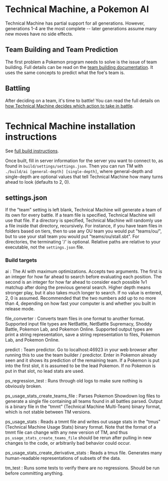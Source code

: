 # Technical Machine, a Pokemon AI

Technical Machine has partial support for all generations. However, generations 1-4 are the most complete -- later generations assume many new moves have no side effects.

## Team Building and Team Prediction

The first problem a Pokemon program needs to solve is the issue of team building. Full details can be read on the [team building documentation](documentation/team_building.md). It uses the same concepts to predict what the foe's team is.

## Battling

After deciding on a team, it's time to battle! You can read the full details on [how Technical Machine decides which action to take in battle](documentation/battling.md).

# Technical Machine installation instructions

See [full build instructions](documentation/building.md).

Once built, fill in server information for the server you want to connect to, as found in `build/settings/settings.json`. Then you can run TM with `./build/ai [general-depth] [single-depth]`, where general-depth and single-depth are optional values that tell Technical Machine how many turns ahead to look (defaults to 2, 0).

## settings.json

If the "team" setting is left blank, Technical Machine will generate a team of its own for every battle. If a team file is specified, Technical Machine will use that file. If a directory is specified, Technical Machine will randomly use a file inside that directory, recursively. For instance, if you have team files in folders based on tiers, then to use any OU team you would put "teams/ou/", but to use your stall team you would put "teams/ou/stall.sbt". For directories, the terminating '/' is optional. Relative paths are relative to your executable, not the `settings.json` file.

### Build targets

ai
:	The AI with maximum optimizations. Accepts two arguments. The first is an integer for how far ahead to search before evaluating each position. The second is an integer for how far ahead to consider each possible 1v1 matchup after doing the previous general search. Higher depth means stronger play, but it also takes much longer to search. If no value is entered, 2, 0 is assumed. Recommended that the two numbers add up to no more than 4, depending on how fast your computer is and whether you built in release mode.

file_converter
:   Converts team files in one format to another format. Supported input file types are NetBattle, NetBattle Supremacy, Shoddy Battle, Pokemon Lab, and Pokemon Online. Supported output types are print a string representation, save a string representation to files, Pokemon Lab, and Pokemon Online.

predict
:	Team predictor. Go to localhost:46923 in your web browser after running this to use the team builder / predictor. Enter in Pokemon already seen and it shows its prediction of the remaining team. If a Pokemon is put into the first slot, it is assumed to be the lead Pokemon. If no Pokemon is put in that slot, no lead stats are used.

ps_regression_test
:   Runs through old logs to make sure nothing is obviously broken.

ps_usage_stats_create_teams_file
:   Parses Pokemon Showdown log files to generate a single file containing all teams found in all battles parsed. Output is a binary file in the "tmmt" (Technical Machine Multi-Team) binary format, which is not stable between TM versions.

ps_usage_stats
:   Reads a tmmt file and writes out usage stats in the "tmus" (Technical Machine Usage Stats) binary format. Note that the format of a tmmt file can change with any new version of TM, and thus `ps_usage_stats_create_teams_file` should be rerun after pulling in new changes to the code, or arbitrarily bad behavior could occur.

ps_usage_stats_create_derivative_stats
:   Reads a tmus file. Generates many human-readable representations of subsets of the data.

tm_test
:	Runs some tests to verify there are no regressions. Should be run before committing anything.
